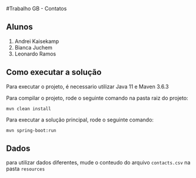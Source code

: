 #Trabalho GB - Contatos

## Alunos
1. Andrei Kaisekamp
1. Bianca Juchem
1. Leonardo Ramos

## Como executar a solução

Para executar o projeto, é necessario utilizar Java 11 e Maven 3.6.3

Para compilar o projeto, rode o seguinte comando na pasta raiz do projeto:

```
mvn clean install
```

Para executar a solução principal, rode o seguinte comando:

```
mvn spring-boot:run
```

## Dados

para utilizar dados diferentes, mude o conteudo do arquivo `contacts.csv` na pasta `resources`
